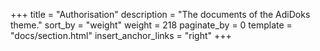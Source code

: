 +++
title = "Authorisation"
description = "The documents of the AdiDoks theme."
sort_by = "weight"
weight = 218
paginate_by = 0
template = "docs/section.html"
insert_anchor_links = "right"
+++
